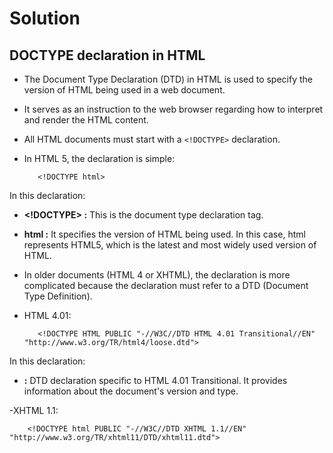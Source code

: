 # Solution

## DOCTYPE declaration in HTML
-  The Document Type Declaration (DTD) in HTML is used to specify the version of HTML being used in a web document. 
- It serves as an instruction to the web browser regarding how to interpret and render the HTML content. 
- All HTML documents must start with a `<!DOCTYPE>` declaration.
- In HTML 5, the declaration is simple:
         
         <!DOCTYPE html>

In this declaration:
  - **<!DOCTYPE> :** This is the document type declaration tag.
  - **html :** It specifies the version of HTML being used. In this case, html represents HTML5, which is the latest and most widely used version of HTML.


- In older documents (HTML 4 or XHTML), the declaration is more complicated because the declaration must refer to a DTD (Document Type Definition).

- HTML 4.01:

         <!DOCTYPE HTML PUBLIC "-//W3C//DTD HTML 4.01 Transitional//EN" "http://www.w3.org/TR/html4/loose.dtd">

In this declaration:
- **<!DOCTYPE HTML PUBLIC "-//W3C//DTD HTML 4.01 Transitional//EN"> :** DTD declaration specific to HTML 4.01 Transitional. It provides information about the document's version and type.     

-XHTML 1.1:

        <!DOCTYPE html PUBLIC "-//W3C//DTD XHTML 1.1//EN" "http://www.w3.org/TR/xhtml11/DTD/xhtml11.dtd">
